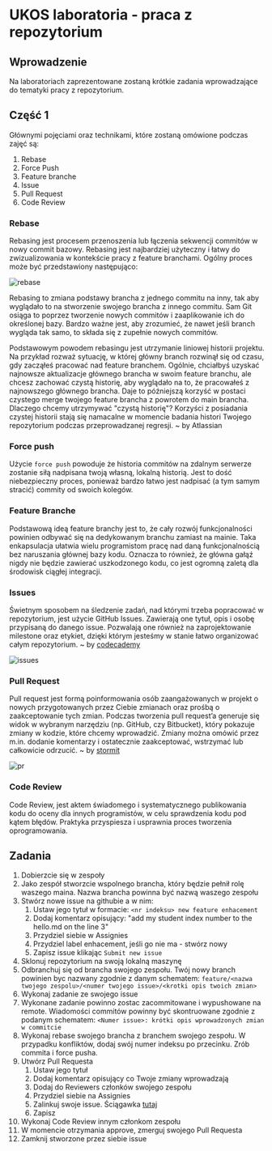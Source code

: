 # UKOS laboratoria - praca z repozytorium

## Wprowadzenie
Na laboratoriach zaprezentowane zostaną krótkie zadania wprowadzające do tematyki pracy z repozytorium.

## Część 1

Głównymi pojęciami oraz technikami, które zostaną omówione podczas zajęć są:

1. Rebase
2. Force Push
3. Feature branche
4. Issue
5. Pull Request
6. Code Review

### Rebase
Rebasing jest procesem przenoszenia lub łączenia sekwencji commitów w nowy commit bazowy. Rebasing jest najbardziej użyteczny i łatwy do zwizualizowania w kontekście pracy z feature branchami. Ogólny proces może być przedstawiony następująco:

![rebase](https://wac-cdn.atlassian.com/dam/jcr:4e576671-1b7f-43db-afb5-cf8db8df8e4a/01%20What%20is%20git%20rebase.svg?cdnVersion=668)

Rebasing to zmiana podstawy brancha z jednego commitu na inny, tak aby wyglądało to na stworzenie swojego brancha z innego commitu. Sam Git osiąga to poprzez tworzenie nowych commitów i zaaplikowanie ich do określonej bazy. Bardzo ważne jest, aby zrozumieć, że nawet jeśli branch wygląda tak samo, to składa się z zupełnie nowych commitów.

Podstawowym powodem rebasingu jest utrzymanie liniowej historii projektu. Na przykład rozważ sytuację, w której główny branch rozwinął się od czasu, gdy zacząłeś pracować nad feature branchem. Ogólnie, chciałbyś uzyskać najnowsze aktualizacje głównego brancha w swoim feature branchu, ale chcesz zachować czystą historię, aby wyglądało na to, że pracowałeś z najnowszego głównego brancha. Daje to późniejszą korzyść w postaci czystego merge twojego feature brancha z powrotem do main brancha. Dlaczego chcemy utrzymywać "czystą historię"? Korzyści z posiadania czystej historii stają się namacalne w momencie badania histori Twojego repozytorium podczas przeprowadzanej regresji. ~ by Atlassian

### Force push

Użycie `force push` powoduje że historia commitów na zdalnym serwerze zostanie siłą nadpisana twoją własną, lokalną historią. Jest to dość niebezpieczny proces, ponieważ bardzo łatwo jest nadpisać (a tym samym stracić) commity od swoich kolegów.


### Feature Branche

Podstawową ideą feature branchy jest to, że cały rozwój funkcjonalności powinien odbywać się na dedykowanym branchu zamiast na mainie. Taka enkapsulacja ułatwia wielu programistom pracę nad daną funkcjonalnością bez naruszania głównej bazy kodu. Oznacza to również, że główna gałąź nigdy nie będzie zawierać uszkodzonego kodu, co jest ogromną zaletą dla środowisk ciągłej integracji.

### Issues
Świetnym sposobem na śledzenie zadań, nad którymi trzeba popracować w repozytorium, jest użycie GitHub Issues. Zawierają one tytuł, opis i osobę przypisaną do danego issue.  Pozwalają one również na zaprojektowanie milestone oraz etykiet, dzięki którym jesteśmy w stanie łatwo organizować całym repozytorium. ~ by [codecademy](ttps://static-assets.codecademy.com/Courses/learn-git-github/project-management/)

![issues](https://static-assets.codecademy.com/Courses/learn-git-github/project-management/issues-board-docs.png
)

### Pull Request

Pull request jest formą poinformowania osób zaangażowanych w projekt o nowych przygotowanych przez Ciebie zmianach oraz prośbą o zaakceptowanie tych zmian.
Podczas tworzenia pull request’a generuje się widok w wybranym narzędziu (np. GitHub, czy Bitbucket), który pokazuje zmiany w kodzie, które chcemy wprowadzić. Zmiany można omówić przez m.in. dodanie komentarzy i ostatecznie zaakceptować, wstrzymać lub całkowicie odrzucić. ~ by [stormit](https://stormit.pl/pull-request/)

![pr](https://docs.github.com/assets/cb-87213/images/help/pull_requests/pull-request-review-edit-branch.png)

### Code Review

Code Review, jest aktem świadomego i systematycznego publikowania kodu do oceny dla innych programistów, w celu sprawdzenia kodu pod kątem błędów.  Praktyka przyspiesza i usprawnia proces tworzenia oprogramowania.

## Zadania

1. Dobierzcie się w zespoły
2. Jako zespół stworzcie wspolnego brancha, który będzie pełnił rolę waszego maina. Nazwa brancha powinna być nazwą waszego zespołu
3. Stwórz nowe issue na githubie a w nim:
   1. Ustaw jego tytuł w formacie: `<nr indeksu> new feature enhacement`
   2. Dodaj komentarz opisujący: "add my student index number to the hello.md on the line 3"
   3. Przydziel siebie w Assignies
   4. Przydziel label enhacement, jeśli go nie ma - stwórz nowy
   5. Zapisz issue klikając `Submit new issue`
4. Sklonuj repozytorium na swoją lokalną maszynę
5. Odbranchuj się od brancha swojego zespołu. Twój nowy branch powinien byc nazwany zgodnie z danym schematem: `feature/<nazwa twojego zespolu>/<numer twojego issue>/<krotki opis twoich zmian>`
6. Wykonaj zadanie ze swojego issue
7. Wykonane zadanie powinno zostac zacommitowane i wypushowane na remote. Wiadomości commitów powinny być skontruowane zgodnie z podanym schematem: `<Numer issue>: krótki opis wprowadzonych zmian w commitcie`
8. Wykonaj rebase swojego brancha z branchem swojego zespołu. W przypadku konfliktów, dodaj swój numer indeksu po przecinku. Zrób commita i force pusha.
9. Utwórz Pull Requesta
   1. Ustaw jego tytuł
   2. Dodaj komentarz opisujący co Twoje zmiany wprowadzają
   3. Dodaj do Reviewers członków swojego zespołu
   4. Przydziel siebie na Assignies
   5. Zalinkuj swoje issue. Ściągawka [tutaj](https://docs.github.com/en/issues/tracking-your-work-with-issues/linking-a-pull-request-to-an-issue)
   6. Zapisz
10. Wykonaj Code Review innym członkom zespołu
11. W momencie otrzymania approve, zmerguj swojego Pull Requesta
12. Zamknij stworzone przez siebie issue
